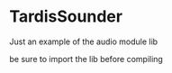 TardisSounder
==============

Just an example of the audio module lib

be sure to import the lib before compiling
